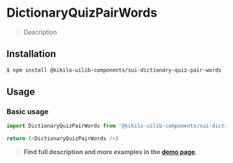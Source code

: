 # DictionaryQuizPairWords

> Description

<!-- ![](./assets/preview.png) -->

## Installation

```sh
$ npm install @kikilo-uilib-components/sui-dictionary-quiz-pair-words
```

## Usage

### Basic usage
```js
import DictionaryQuizPairWords from '@kikilo-uilib-components/sui-dictionary-quiz-pair-words'

return (<DictionaryQuizPairWords />)
```


> **Find full description and more examples in the [demo page](#).**